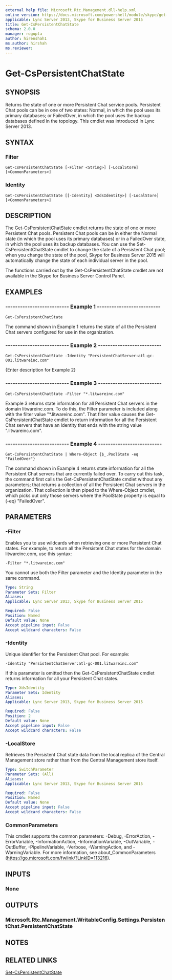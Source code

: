 ```yaml
---
external help file: Microsoft.Rtc.Management.dll-help.xml
online version: https://docs.microsoft.com/powershell/module/skype/get-cspersistentchatstate
applicable: Lync Server 2013, Skype for Business Server 2015
title: Get-CsPersistentChatState
schema: 2.0.0
manager: rogupta
author: hirenshah1
ms.author: hirshah
ms.reviewer:
---
```


# Get-CsPersistentChatState

## SYNOPSIS
Returns the state of one or more Persistent Chat service pools.
Persistent Chat pools can be in one of two states: Normal, in which the pool uses its primary databases; or FailedOver, in which the pool uses the backup databases defined in the topology.
This cmdlet was introduced in Lync Server 2013.


## SYNTAX

### Filter
```
Get-CsPersistentChatState [-Filter <String>] [-LocalStore] [<CommonParameters>]
```

### Identity
```
Get-CsPersistentChatState [[-Identity] <XdsIdentity>] [-LocalStore] [<CommonParameters>]
```

## DESCRIPTION
The Get-CsPersistentChatState cmdlet returns the state of one or more Persistent Chat pools.
Persistent Chat pools can be in either the Normal state (in which the pool uses its primary databases) or in a FailedOver state, in which the pool uses its backup databases.
You can use the Set-CsPersistentChatState cmdlet to change the state of a Persistent Chat pool; when you change the state of the pool, Skype for Business Server 2015 will automatically change the state of each individual server in the pool.

The functions carried out by the Get-CsPersistentChatState cmdlet are not available in the Skype for Business Server Control Panel.


## EXAMPLES

### -------------------------- Example 1 --------------------------
```
Get-CsPersistentChatState
```

The command shown in Example 1 returns the state of all the Persistent Chat servers configured for use in the organization.

### -------------------------- Example 2 --------------------------
```
Get-CsPersistentChatState -Identity "PersistentChatServer:atl-gc-001.litwareinc.com"
```

{Enter description for Example 2}

### -------------------------- Example 3 --------------------------
```
Get-CsPersistentChatState -Filter "*.litwareinc.com"
```

Example 3 returns state information for all Persistent Chat servers in the domain litwareinc.com.
To do this, the Filter parameter is included along with the filter value "*.litwareinc.com".
That filter value causes the Get-CsPersistentChatState cmdlet to return information for all the Persistent Chat servers that have an Identity that ends with the string value ".litwareinc.com".

### -------------------------- Example 4 --------------------------
```
Get-CsPersistentChatState | Where-Object {$_.PoolState -eq "FailedOver"}
```

The command shown in Example 4 returns state information for all the Persistent Chat servers that are currently failed over.
To carry out this task, the command first calls the Get-CsPersistentChatState cmdlet without any parameters; that returns a collection of all the Persistent Chat servers in the organization.
That collection is then piped to the Where-Object cmdlet, which picks out only those servers where the PoolState property is equal to (-eq) "FailedOver".


## PARAMETERS

### -Filter
Enables you to use wildcards when retrieving one or more Persistent Chat states.
For example, to return all the Persistent Chat states for the domain litwareinc.com, use this syntax:

`-Filter "*.litwareinc.com"`

You cannot use both the Filter parameter and the Identity parameter in the same command.

```yaml
Type: String
Parameter Sets: Filter
Aliases: 
Applicable: Lync Server 2013, Skype for Business Server 2015

Required: False
Position: Named
Default value: None
Accept pipeline input: False
Accept wildcard characters: False
```

### -Identity
Unique identifier for the Persistent Chat pool.
For example:

`-Identity "PersistentChatServer:atl-gc-001.litwareinc.com"`

If this parameter is omitted then the Get-CsPersistentChatState cmdlet returns information for all your Persistent Chat states.

```yaml
Type: XdsIdentity
Parameter Sets: Identity
Aliases: 
Applicable: Lync Server 2013, Skype for Business Server 2015

Required: False
Position: 2
Default value: None
Accept pipeline input: False
Accept wildcard characters: False
```

### -LocalStore
Retrieves the Persistent Chat state data from the local replica of the Central Management store rather than from the Central Management store itself.

```yaml
Type: SwitchParameter
Parameter Sets: (All)
Aliases: 
Applicable: Lync Server 2013, Skype for Business Server 2015

Required: False
Position: Named
Default value: None
Accept pipeline input: False
Accept wildcard characters: False
```

### CommonParameters
This cmdlet supports the common parameters: -Debug, -ErrorAction, -ErrorVariable, -InformationAction, -InformationVariable, -OutVariable, -OutBuffer, -PipelineVariable, -Verbose, -WarningAction, and -WarningVariable. For more information, see about_CommonParameters (https://go.microsoft.com/fwlink/?LinkID=113216).

## INPUTS

### None


## OUTPUTS

### Microsoft.Rtc.Management.WritableConfig.Settings.PersistentChat.PersistentChatState


## NOTES


## RELATED LINKS

[Set-CsPersistentChatState](Set-CsPersistentChatState.md)

